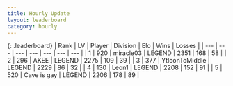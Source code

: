 ```yaml
---
title: Hourly Update
layout: leaderboard
category: hourly
---
```


{: .leaderboard}
| Rank | LV | Player | Division | Elo | Wins | Losses |
| --- | --- | --- | --- | --- | --- | --- |
| <span data-change="0">1</span> | 920 | <span title="ID: 416373">miracle03</span> | LEGEND | <span data-change="0">2351</span> | <span data-change="0">168</span> | <span data-change="0">58</span> |
| <span data-change="0">2</span> | 296 | <span title="ID: 455100">AKEE</span> | LEGEND | <span data-change="0">2275</span> | <span data-change="0">109</span> | <span data-change="0">39</span> |
| <span data-change="0">3</span> | 377 | <span title="ID: 108623">YtIconToMiddle</span> | LEGEND | <span data-change="14">2229</span> | <span data-change="2">86</span> | <span data-change="0">32</span> |
| <span data-change="0">4</span> | 130 | <span title="ID: 538611">Leon1</span> | LEGEND | <span data-change="0">2208</span> | <span data-change="0">152</span> | <span data-change="0">91</span> |
| <span data-change="0">5</span> | 520 | <span title="ID: 382502">Cave is gay</span> | LEGEND | <span data-change="0">2206</span> | <span data-change="0">178</span> | <span data-change="0">89</span> |